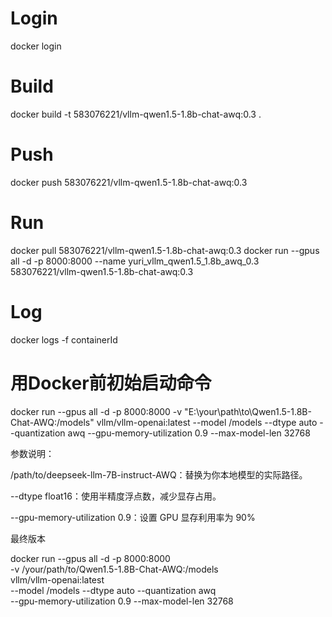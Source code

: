 # Login
docker login

# Build
docker build -t 583076221/vllm-qwen1.5-1.8b-chat-awq:0.3 .

# Push
docker push 583076221/vllm-qwen1.5-1.8b-chat-awq:0.3

# Run
docker pull  583076221/vllm-qwen1.5-1.8b-chat-awq:0.3
docker run --gpus all -d -p 8000:8000 --name yuri_vllm_qwen1.5_1.8b_awq_0.3 583076221/vllm-qwen1.5-1.8b-chat-awq:0.3

# Log
docker logs -f containerId

# 用Docker前初始启动命令
docker run --gpus all -d -p 8000:8000 -v "E:\your\path\to\Qwen1.5-1.8B-Chat-AWQ:/models" vllm/vllm-openai:latest --model /models --dtype auto --quantization awq --gpu-memory-utilization 0.9 --max-model-len 32768















参数说明：

/path/to/deepseek-llm-7B-instruct-AWQ：替换为你本地模型的实际路径。

--dtype float16：使用半精度浮点数，减少显存占用。

--gpu-memory-utilization 0.9：设置 GPU 显存利用率为 90%





最终版本

docker run --gpus all -d -p 8000:8000 \
-v /your/path/to/Qwen1.5-1.8B-Chat-AWQ:/models \
vllm/vllm-openai:latest \
--model /models --dtype auto --quantization awq \
--gpu-memory-utilization 0.9 --max-model-len 32768